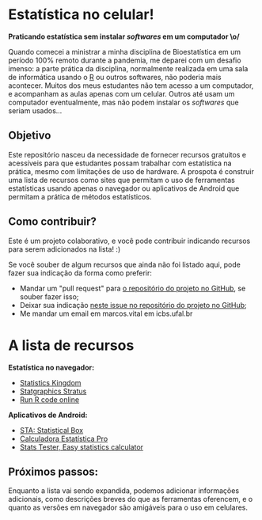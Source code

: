 # Estatística no celular!
**Praticando estatística sem instalar *softwares* em um computador \o/**

Quando comecei a ministrar a minha disciplina de Bioestatística em um período 100% remoto durante a pandemia, me deparei com um desafio imenso: a parte prática da disciplina, normalmente realizada em uma sala de informática usando o [R](https://www.r-project.org/) ou outros softwares, não poderia mais acontecer. Muitos dos meus estudantes não tem acesso a um computador, e acompanham as aulas apenas com um celular. Outros até usam um computador eventualmente, mas não podem instalar os  *softwares* que seriam usados...

## Objetivo

Este repositório nasceu da necessidade de fornecer recursos gratuitos e acessíveis para que estudantes possam trabalhar com estatística na prática, mesmo com limitações de uso de hardware. A prospota é construir uma lista de recursos como sites que permitam o uso de ferramentas estatísticas usando apenas o navegador ou aplicativos de Android que permitam a prática de métodos estatísticos.

## Como contribuir?

Este é um projeto colaborativo, e você pode contribuir indicando recursos para serem adicionados na lista! :)

Se você souber de algum recursos que ainda não foi listado aqui, pode fazer sua indicação da forma como preferir:

* Mandar um "pull request" para [o repositório do projeto no GitHub](https://github.com/marcosvital/estatistica-no-celular), se souber fazer isso;
* Deixar sua indicação [neste issue no repositório do projeto no GitHub](https://github.com/marcosvital/estatistica-no-celular/issues/1);
* Me mandar um email em marcos.vital em icbs.ufal.br

# A lista de recursos

**Estatística no navegador:**
* [Statistics Kingdom](https://www.statskingdom.com/index.html)
* [Statgraphics Stratus](http://www.statgraphicsstratus.com/)
* [Run R code online](https://rdrr.io/snippets/)

**Aplicativos de Android:**

* [STA: Statistical Box](https://play.google.com/store/apps/details?id=dk.evolve.android.sta&hl=en_US&gl=US)
* [Calculadora Estatística Pro](https://play.google.com/store/apps/details?id=com.cgollner.pro)
* [Stats Tester, Easy statistics calculator](https://play.google.com/store/apps/details?id=net.umin.home.easystat)

## Próximos passos:

Enquanto a lista vai sendo expandida, podemos adicionar informações adicionais, como descrições breves do que as ferramentas oferencem, e o quanto as versões em navegador são amigáveis para o uso em celulares.
